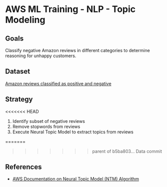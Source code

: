 # AWS ML Training - NLP - Topic Modeling

## Goals
Classify negative Amazon reviews in different categories to determine reasoning for unhappy customers.

## Dataset

[Amazon reviews classified as positive and negative](s3://nlp-workshop-reviews/amazon_review_polarity_csv.tgz)

## Strategy

<<<<<<< HEAD
1. Identify subset of negative reviews
2. Remove stopwords from reviews
3. Execute Neural Topic Model to extract topics from reviews

=======
>>>>>>> parent of b5ba803... Data commit
## References
- [AWS Documentation on Neural Topic Model (NTM) Algorithm](https://docs.aws.amazon.com/sagemaker/latest/dg/ntm.html)
